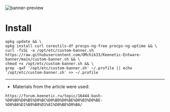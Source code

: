 ![banner-preview](https://github.com/user-attachments/assets/f90660f9-75da-428e-9f20-cc402bf5fe98)


# Install

```
opkg update && \
opkg install curl coreutils-df procps-ng-free procps-ng-uptime && \
curl -fsSL -o /opt/etc/custom-banner.sh https://raw.githubusercontent.com/OMchik33/Keenetic-Entware-banner/main/custom-banner.sh && \
chmod +x /opt/etc/custom-banner.sh && \
grep -qxF '/opt/etc/custom-banner.sh' ~/.profile || echo '/opt/etc/custom-banner.sh' >> ~/.profile

```

---

* Materials from the article were used:
  
```
https://forum.keenetic.ru/topic/16444-bash-%D0%BD%D0%B5%D0%BC%D0%BD%D0%BE%D0%B3%D0%BE-%D0%BA%D1%80%B0%D1%81%D0%BE%D0%BA/
```
